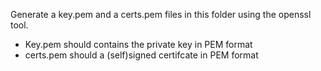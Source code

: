 Generate a key.pem and a certs.pem files in this folder using the openssl tool.
* Key.pem should contains the private key in PEM format
* certs.pem should a (self)signed certifcate in PEM format
